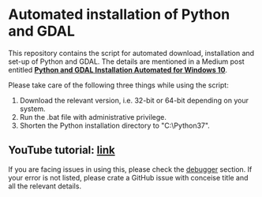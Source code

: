 # Automated installation of Python and GDAL

This repository contains the script for automated download, installation and set-up of Python and GDAL. The details are mentioned in a Medium post entitled [**Python and GDAL Installation Automated for Windows 10**](https://towardsdatascience.com/python-and-gdal-installation-automated-for-windows-10-f22686595447).<br/>

Please take care of the following three things while using the script:<br/>
1. Download the relevant version, i.e. 32-bit or 64-bit depending on your system. <br/>
2. Run the .bat file with administrative privilege. <br/>
3. Shorten the Python installation directory to "C:\Python37". <br/>

## YouTube tutorial: [link](https://www.youtube.com/watch?v=kVoWcBRPVKI)

If you are facing issues in using this, please check the [debugger](debugger) section. If your error is not listed, please crate a GitHub issue with conceise title and all the relevant details.
